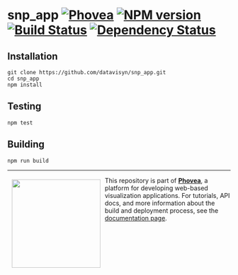 snp_app [![Phovea][phovea-image]][phovea-url] [![NPM version][npm-image]][npm-url] [![Build Status][travis-image]][travis-url] [![Dependency Status][daviddm-image]][daviddm-url]
=====================



Installation
------------

```
git clone https://github.com/datavisyn/snp_app.git
cd snp_app
npm install
```

Testing
-------

```
npm test
```

Building
--------

```
npm run build
```



***

<a href="https://caleydo.org"><img src="http://caleydo.org/assets/images/logos/caleydo.svg" align="left" width="200px" hspace="10" vspace="6"></a>
This repository is part of **[Phovea](http://phovea.caleydo.org/)**, a platform for developing web-based visualization applications. For tutorials, API docs, and more information about the build and deployment process, see the [documentation page](http://caleydo.org/documentation/).


[phovea-image]: https://img.shields.io/badge/Phovea-Client%20Plugin-F47D20.svg
[phovea-url]: https://phovea.caleydo.org
[npm-image]: https://badge.fury.io/js/snp_app.svg
[npm-url]: https://npmjs.org/package/snp_app
[travis-image]: https://travis-ci.org/datavisyn/snp_app.svg?branch=master
[travis-url]: https://travis-ci.org/datavisyn/snp_app
[daviddm-image]: https://david-dm.org/datavisyn/snp_app.svg?theme=shields.io
[daviddm-url]: https://david-dm.org/datavisyn/snp_app
